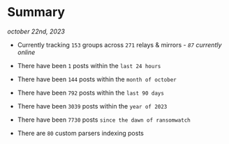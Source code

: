 
# Summary
_october 22nd, 2023_

- Currently tracking `153` groups across `271` relays & mirrors - _`87` currently online_

- There have been `1` posts within the `last 24 hours`

- There have been `144` posts within the `month of october`

- There have been `792` posts within the `last 90 days`

- There have been `3039` posts within the `year of 2023`

- There have been `7730` posts `since the dawn of ransomwatch`

- There are `80` custom parsers indexing posts
